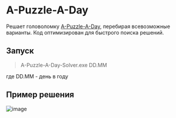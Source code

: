# A-Puzzle-A-Day
Решает головоломку [A-Puzzle-A-Day](https://www.dragonfjord.com/product/a-puzzle-a-day/), перебирая всевозможные варианты. Код оптимизирован для быстрого поиска решений.

## Запуск
> A-Puzzle-A-Day-Solver.exe DD.MM

где DD.MM - день в году

## Пример решения
![image](https://user-images.githubusercontent.com/5094146/160342049-4440331f-8e34-4512-8569-d966aa0be20a.png)
